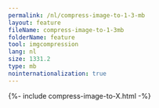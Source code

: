 ```yaml
---
permalink: /nl/compress-image-to-1-3-mb
layout: feature
fileName: compress-image-to-1-3mb
folderName: feature
tool: imgcompression
lang: nl
size: 1331.2
type: mb
nointernationalization: true
---
```

{%- include compress-image-to-X.html -%}
      